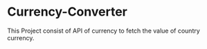 # Currency-Converter
This Project consist of API of currency to fetch the value of country currency.
